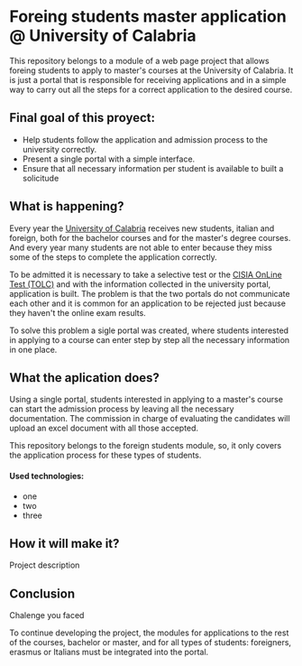 # Foreing students master application @ University of Calabria
This repository belongs to a module of a web page project that allows foreing students to apply to master's courses at the University of Calabria. It is just a portal that is responsible for receiving applications and in a simple way to carry out all the steps for a correct application to the desired course.

## Final goal of this proyect:
  * Help students follow the application and admission process to the university correctly.
  * Present a single portal with a simple interface.
  * Ensure that all necessary information per student is available to built a solicitude

## What is happening?
Every year the [University of Calabria](https://www.unical.it/) receives new students, italian and foreign, both for the bachelor courses and for the master's degree courses. And every year many students are not able to enter because they miss some of the steps to complete the application correctly. 

To be admitted it is necessary to take a selective test or the [CISIA OnLine Test (TOLC)](https://www.cisiaonline.it/area-tematica-tolc-cisia/home-tolc-generale/) and with the information collected in the university portal, application is built. The problem is that the two portals do not communicate each other and it is common for an application to be rejected just because they haven't the online exam results. 

To solve this problem a sigle portal was created, where students interested in applying to a course can enter step by step all the necessary information in one place. 

## What the aplication does?

Using a single portal, students interested in applying to a master's course can start the admission process by leaving all the necessary documentation. The commission in charge of evaluating the candidates will upload an excel document with all those accepted. 

This repository belongs to the foreign students module, so, it only covers the application process for these types of students.

#### Used technologies:
 * one
 * two
 * three

## How it will make it?
Project description

## Conclusion

Chalenge you faced

To continue developing the project, the modules for applications to the rest of the courses, bachelor or master, and for all types of students: foreigners, erasmus or Italians must be integrated into the portal.
